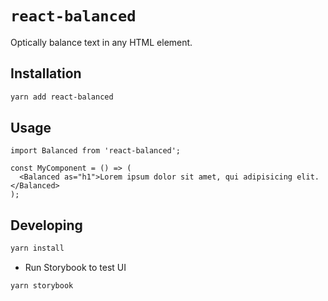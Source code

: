 # `react-balanced`

Optically balance text in any HTML element.

## Installation

```zsh
yarn add react-balanced
```

## Usage

```tsx
import Balanced from 'react-balanced';

const MyComponent = () => (
  <Balanced as="h1">Lorem ipsum dolor sit amet, qui adipisicing elit.</Balanced>
);
```

## Developing

```zsh
yarn install
```

- Run Storybook to test UI

```zsh
yarn storybook
```
